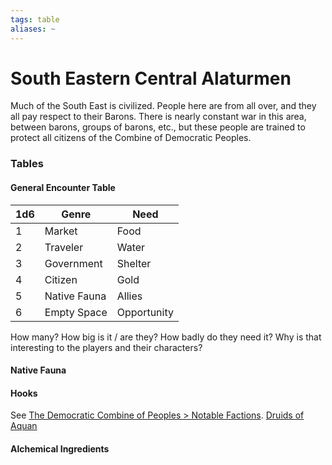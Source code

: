 ```yaml
---
tags: table
aliases: ~
---
```


# South Eastern Central Alaturmen

Much of the South East is civilized. People here are from all over, and they all pay respect to their Barons. There is nearly constant war in this area, between barons, groups of barons, etc., but these people are trained to protect all citizens of the Combine of Democratic Peoples.

### Tables

#### General Encounter Table

|1d6|Genre|Need|
|---|-----|----|
|1|Market|Food|
|2|Traveler|Water|
|3|Government|Shelter|
|4|Citizen|Gold|
|5|Native Fauna|Allies|
|6|Empty Space|Opportunity|

How many? How big is it / are they? How badly do they need it? Why is that interesting to the players and their characters?

#### Native Fauna

#### Hooks

See [The Democratic Combine of Peoples > Notable Factions](..\..\About%20People\Nations\The%20Democratic%20Combine%20of%20Peoples\The%20Democratic%20Combine%20of%20Peoples.md#notable-factions).
[Druids of Aquan](..\..\About%20People\Non-Nation%20Entities\Druids%20of%20the%20Idols\Druids%20of%20Aquan.md)

#### Alchemical Ingredients

